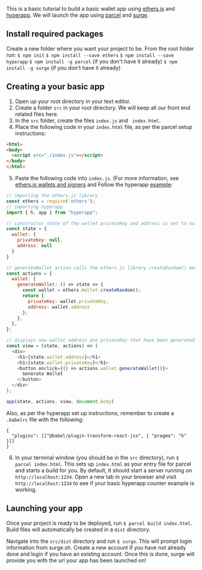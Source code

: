 This is a basic tutorial to build a basic wallet app using  [ethers.js](https://docs.ethers.io/ethers.js/html/) and [hyperapp](https://github.com/jorgebucaran/hyperapp). We will launch the app using [parcel](https://parceljs.org/getting_started.html) and [surge](https://surge.sh/).

## Install required packages
Create a new folder where you want your project to be. From the root folder run:
```$ npm init```
```$ npm install --save ethers```
```$ npm install --save hyperapp```
```$ npm install -g parcel``` (if you don't have it already)
```$ npm install -g surge``` (if you don't have it already)

## Creating a your basic app
1. Open up your root directory in your text editor.
2. Create a folder `src` in your root directory. We will keep all our front end related files here.
3. In the `src` folder, create the files `index.js` and ` index.html`.
4. Place the following code in your `index.html` file, as per the parcel setup instructions:
```html
<html>
<body>
  <script src="./index.js"></script>
</body>
</html>
```

5. Paste the following code into `index.js`. (For more information, see [ethers.js wallets and signers](https://docs.ethers.io/ethers.js/html/api-wallet.html?highlight=createrandom) and Follow the hyperapp [example](https://github.com/jorgebucaran/hyperapp):
```javascript
// importing the ethers.js library
const ethers = require('ethers');
// importing hyperapp
import { h, app } from "hyperapp";

// constructor state of the wallet privateKey and address is set to null.
const state = {
  wallet: {
    privateKey: null,
    address: null
  }
}

// generateWallet action calls the ethers.js library createRandom() method and returns a newly created privateKey and address
const actions = {
  wallet: {
    generateWallet: () => state => {
      const wallet = ethers.Wallet.createRandom();
      return {
        privateKey: wallet.privateKey,
        address: wallet.address
      };
    },
  },
};

// displays new wallet address and privateKey that have been generated each time the button is clicked.
const view = (state, actions) => (
  <div>
    <h1>{state.wallet.address}</h1>
    <h1>{state.wallet.privateKey}</h1>
    <button onclick={() => actions.wallet.generateWallet()}>
      Generate Wallet
    </button>
  </div>
);

app(state, actions, view, document.body)
```


Also, as per the hyperapp set up instructions, remember to create a `.babelrc` file with the following:
```.babelrc
{
  "plugins": [["@babel/plugin-transform-react-jsx", { "pragma": "h" }]]
}
```
6. In your terminal window (you should be in the `src` directory), run ```$ parcel index.html```. This sets up ```index.html``` as your entry file for parcel and starts a build for you. By default, it should start a server running on `http://localhost:1234`. Open a new tab in your browser and visit `http://localhost:1234` to see if your basic hyperapp counter example is working.

## Launching your app
Once your project is ready to be deployed, run `$ parcel build index.html`. Build files will automatically be created in a `dist` directory.

Navigate into the `src/dist` directory and run `$ surge`. This will prompt login information from surge.sh. Create a new account if you have not already done and login if you have an existing account. Once this is done, surge will provide you with the url your app has been launched on!

